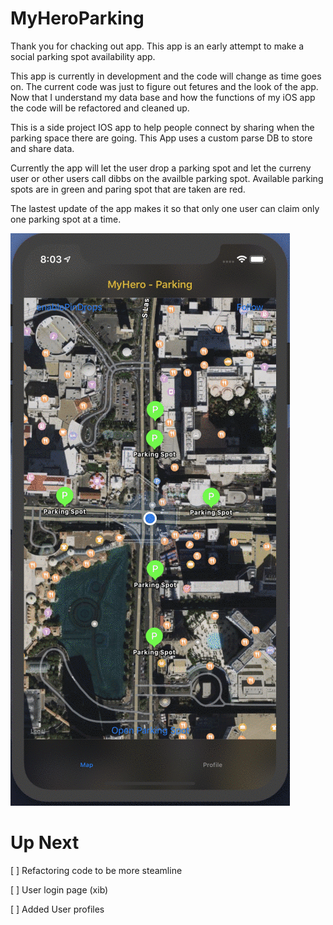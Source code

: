 # MyHeroParking

Thank you for chacking out app. This app is an early attempt to make a social parking spot availability app.

This app is currently in development and the code will change as time goes on.
The current code was just to figure out fetures and the look of the app. Now that I understand my data base and how the functions of my iOS app the code will be refactored and cleaned up.

This is a side project IOS app to help people connect by sharing when the parking space there are going. This App uses a custom parse DB to store and share data.

Currently the app will let the user drop a parking spot and let the curreny user or other users call dibbs on the availble parking spot.
Available parking spots are in green and paring spot that are taken are red.

The lastest update of the app makes it so that only one user can claim only one parking spot at a time.

<img src="/Gifs/parkingApp.gif?raw=true" width="" alt= 'Video Walkthrough'>

# Up Next 

[ ] Refactoring code to be more steamline

[ ] User login page (xib)

[ ] Added User profiles  
